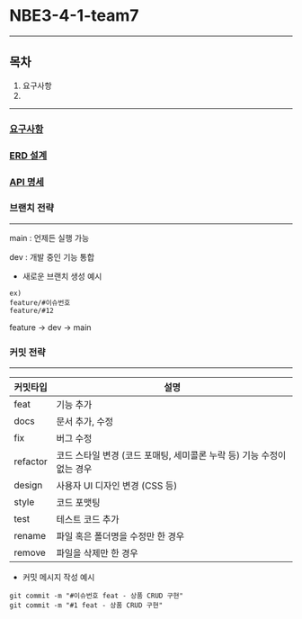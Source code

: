# NBE3-4-1-team7 # 

---
## 목차 ##
1. 요구사항
2. 
---


### [요구사항](./img/요구사항.pdf) ###

### [ERD 설계](./img/ERD.png) ###

### [API 명세](./img/API.PNG) ###

### 브랜치 전략 ###

---
main : 언제든 실행 가능

dev : 개발 중인 기능 통합

* 새로운 브랜치 생성 예시
```
ex)
feature/#이슈번호
feature/#12
```
feature -> dev -> main

### 커밋 전략 ###

---

| 커밋타입 | 설명        |
|------|-----------|
| feat | 기능 추가     |
| docs | 문서 추가, 수정 |
| fix  | 버그 수정     |
| refactor | 코드 스타일 변경 (코드 포매팅, 세미콜론 누락 등) 기능 수정이 없는 경우  |
| design | 	사용자 UI 디자인 변경 (CSS 등) |
| style | 코드 포맷팅    |
| test | 테스트 코드 추가 |
| rename | 파일 혹은 폴더명을 수정만 한 경우 |
| remove | 파일을 삭제만 한 경우 |

* 커밋 메시지 작성 예시
```
git commit -m "#이슈번호 feat - 상품 CRUD 구현"
git commit -m "#1 feat - 상품 CRUD 구현"
```




